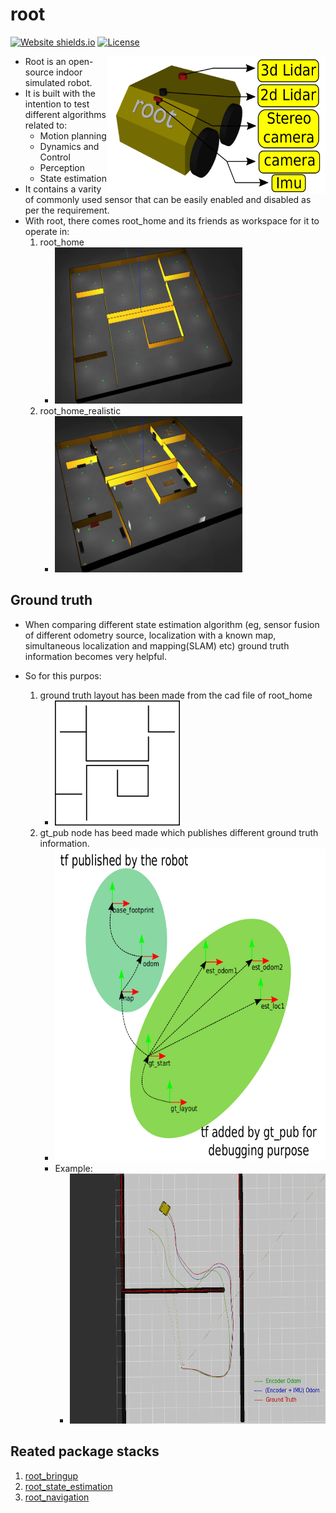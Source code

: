 # root
[![Website shields.io](https://img.shields.io/website-up-down-green-red/http/shields.io.svg)](https://root-org.github.io/) [![License](https://img.shields.io/badge/License-BSD%203--Clause-blue.svg)](https://opensource.org/licenses/BSD-3-Clause)

<img align="right" width="350" height="220" src="./root_description/docs/root_labeled.png">

- Root is an open-source indoor simulated robot.
- It is built with the intention to test different algorithms related to:
	- Motion planning
	- Dynamics and Control
	- Perception
	- State estimation
- It contains a varity of commonly used sensor that can be easily enabled and disabled as per the requirement.
- With root, there comes root_home and its friends as workspace for it to operate in:
 	1. root_home
 		- <img width="300" height="250" src="./root_gazebo/screenshots/root_home.png"> 
	2. root_home_realistic
		- <img src="./root_gazebo/screenshots/root_home_realistic.png" width="300" height="250"/>

## Ground truth
- When comparing different state estimation algorithm (eg, sensor fusion of different odometry source, localization with a known map, simultaneous localization and mapping(SLAM) etc) ground truth information becomes very helpful.

- So for this purpos:
	1. ground truth layout has been made from the cad file of root_home
		- <img src="./root_gazebo/layouts/root_home/root_home.png" width="200" height="200"/>
	2. gt_pub node has beed made which publishes different ground truth information.
		- <img src="./root_gazebo/docs/gt_pub frames.png" width="500" height="500"/>
		- Example:
			- <img src="./root_gazebo/docs/gt_pub_example.png" width="500" height="400"/>
## Reated package stacks
1. [root_bringup](https://github.com/root-org/root_bringup)
2. [root_state_estimation](https://github.com/root-org/root_state_estimation)
3. [root_navigation](https://github.com/root-org/root_navigation)
